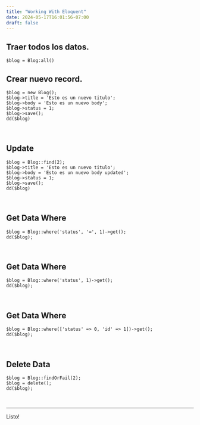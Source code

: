 ```yaml
---
title: "Working With Eloquent"
date: 2024-05-17T16:01:56-07:00
draft: false
---
```



## Traer todos los datos.
`$blog = Blog:all()`
<br>

## Crear nuevo record.
```
$blog = new Blog();
$blog->title = 'Esto es un nuevo titulo';
$blog->body = 'Esto es un nuevo body';
$blog->status = 1;
$blog->save();
dd($blog)
```
<br>

## Update
```
$blog = Blog::find(2);
$blog->title = 'Esto es un nuevo titulo';
$blog->body = 'Esto es un nuevo body updated';
$blog->status = 1;
$blog->save();
dd($blog)
```
<br>

## Get Data Where
```
$blog = Blog::where('status', '=', 1)->get();
dd($blog);
```
<br>

## Get Data Where
```
$blog = Blog::where('status', 1)->get();
dd($blog);
```
<br>

## Get Data Where
```
$blog = Blog::where(['status' => 0, 'id' => 1])->get();
dd($blog);
```
<br>

## Delete Data
```
$blog = Blog::findOrFail(2);
$blog = delete();
dd($blog);
```
<br>



* * *
Listo!

